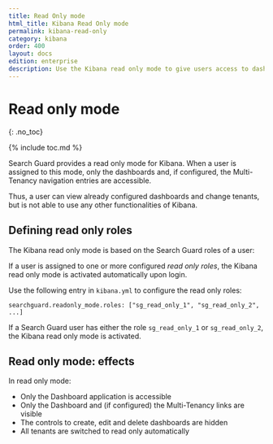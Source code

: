 ```yaml
---
title: Read Only mode
html_title: Kibana Read Only mode
permalink: kibana-read-only
category: kibana
order: 400
layout: docs
edition: enterprise
description: Use the Kibana read only mode to give users access to dashboards, but prevent them from accessing anything else.
---
```


# Read only mode
{: .no_toc}

{% include toc.md %}

Search Guard provides a read only mode for Kibana. When a user is assigned to this mode, only the dashboards and, if configured, the Multi-Tenancy navigation entries are accessible.

Thus, a user can view already configured dashboards and change tenants, but is not able to use any other functionalities of Kibana.

## Defining read only roles

The Kibana read only mode is based on the Search Guard roles of a user:

If a user is assigned to one or more configured *read only roles*, the Kibana read only mode is activated automatically upon login.

Use the following entry in `kibana.yml` to configure the read only roles:

```
searchguard.readonly_mode.roles: ["sg_read_only_1", "sg_read_only_2", ...]
```

If a Search Guard user has either the role `sg_read_only_1` or `sg_read_only_2`, the Kibana read only mode is activated.

## Read only mode: effects

In read only mode:

* Only the Dashboard application is accessible
* Only the Dashboard and (if configured) the Multi-Tenancy links are visible
* The controls to create, edit and delete dashboards are hidden
* All tenants are switched to read only automatically